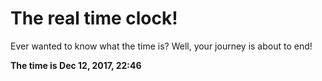 # The real time clock!

Ever wanted to know what the time is? Well, your journey is about to end!

**The time is Dec 12, 2017, 22:46**